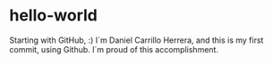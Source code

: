 # hello-world
Starting with GitHub, :)
I´m Daniel Carrillo Herrera, and this is my first commit, using Github. I´m proud of this accomplishment.
